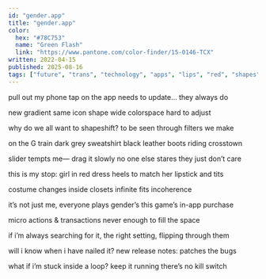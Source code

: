 ```yaml
---
id: "gender.app"
title: "gender.app"
color:
  hex: "#78C753"
  name: "Green Flash"
  link: "https://www.pantone.com/color-finder/15-0146-TCX"
written: 2022-04-15
published: 2025-08-16
tags: ["future", "trans", "technology", "apps", "lips", "red", "shapes", "black", "leather","boots","transit","trains", "♥️", "lipstick", "breasts", "games", "time"]
---
```

pull out my phone
tap on the app
needs to update…
they always do

new gradient
same icon shape
wide colorspace
hard to adjust

why do we all
want to shapeshift?
to be seen through
filters we make

on the G train
dark grey sweatshirt
black leather boots
riding crosstown

slider tempts me—
drag it slowly
no one else stares
they just don’t care

this is my stop:
girl in red dress
heels to match her
lipstick and tits

costume changes
inside closets
infinite fits
incoherence

it’s not just me,
everyone plays
gender’s this game’s
in-app purchase

micro actions
& transactions
never enough
to fill the space

if i’m always
searching for it,
the right setting,
flipping through them

will i know when
i have nailed it?
new release notes: 
patches the bugs

what if i’m stuck
inside a loop?
keep it running
there’s no kill switch